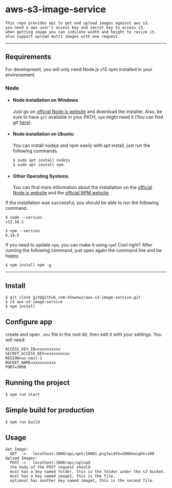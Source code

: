 # aws-s3-image-service
    This repo provides api to get and upload images against aws s3.
    you need a aws user's access key and secret key to access s3.
    when getting image you can indicate width and height to resize it.
    also support upload multi images with one request. 

---
## Requirements

For development, you will only need Node.js v12 npm installed in your environement.

### Node
- #### Node installation on Windows

  Just go on [official Node.js website](https://nodejs.org/) and download the installer.
Also, be sure to have `git` available in your PATH, `npm` might need it (You can find git [here](https://git-scm.com/)).

- #### Node installation on Ubuntu

  You can install nodejs and npm easily with apt install, just run the following commands.

      $ sudo apt install nodejs
      $ sudo apt install npm

- #### Other Operating Systems
  You can find more information about the installation on the [official Node.js website](https://nodejs.org/) and the [official NPM website](https://npmjs.org/).

If the installation was successful, you should be able to run the following command.

    $ node --version
    v12.18.1

    $ npm --version
    6.14.5

If you need to update `npm`, you can make it using `npm`! Cool right? After running the following command, just open again the command line and be happy.

    $ npm install npm -g


---

## Install

    $ git clone git@github.com:shawnwz/aws-s3-image-service.git
    $ cd aws-s3-image-service
    $ npm install

## Configure app

create and open `.env` file in the root dir, then edit it with your settings. You will need:

    ACCESS_KEY_ID=xxxxxxxxxx
    SECRET_ACCESS_KEY=xxxxxxxxxx
    REGION=us-east-1
    BUCKET_NAME=xxxxxxxxxx
    PORT=3000

## Running the project

    $ npm run start

## Simple build for production

    $ npm run build

## Usage
    Get Image:
      GET  ->   localhost:3000/api/get/10001.png?width=200&height=100
    Upload Images:
      POST ->   localhost:3000/api/upload
      the body of the POST request should
      must has a key named folder, this is the folder under the s3 bucket.
      must has a key named image1, this is the file.
      optional has another key named image2, this is the second file. 
